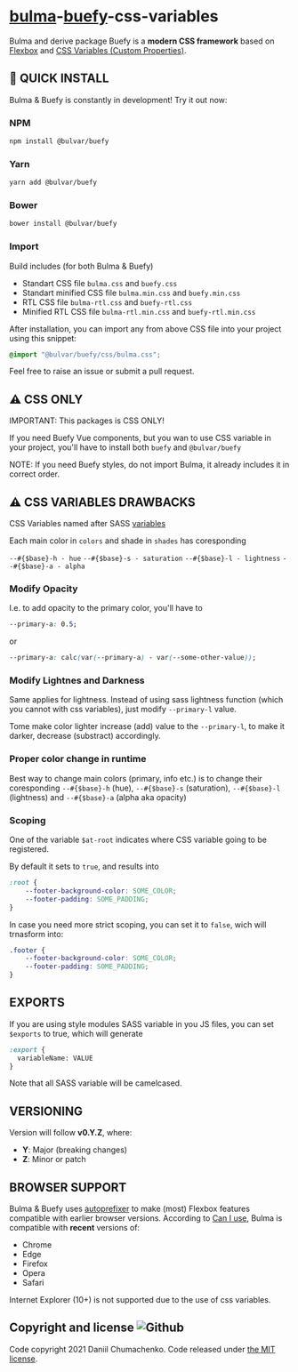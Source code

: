 # [bulma](https://bulma.io)-[buefy](https://buefy.org)-css-variables

Bulma and derive package Buefy is a **modern CSS framework** based on [Flexbox](https://developer.mozilla.org/en-US/docs/Web/CSS/CSS_Flexible_Box_Layout/Using_CSS_flexible_boxes) and [CSS Variables (Custom Properties)](https://developer.mozilla.org/en-US/docs/Web/CSS/Using_CSS_custom_properties).

## 🚀 QUICK INSTALL

Bulma & Buefy is constantly in development! Try it out now:

### NPM

```sh
npm install @bulvar/buefy
```

### Yarn

```sh
yarn add @bulvar/buefy
```

### Bower

```sh
bower install @bulvar/buefy
```

### Import

Build includes (for both Bulma & Buefy)

-   Standart CSS file `bulma.css` and `buefy.css`
-   Standart minified CSS file `bulma.min.css` and `buefy.min.css`
-   RTL CSS file `bulma-rtl.css` and `buefy-rtl.css`
-   Minified RTL CSS file `bulma-rtl.min.css` and `buefy-rtl.min.css`

After installation, you can import any from above CSS file into your project using this snippet:

```css
@import "@bulvar/buefy/css/bulma.css";
```

Feel free to raise an issue or submit a pull request.

## ⚠️ CSS ONLY

IMPORTANT: This packages is CSS ONLY!

If you need Buefy Vue components, but you wan to use CSS variable in your project, you'll have to install both `buefy` and `@bulvar/buefy`

NOTE: If you need Buefy styles, do not import Bulma, it already includes it in correct order.

## ⚠️ CSS VARIABLES DRAWBACKS

CSS Variables named after SASS [variables](https://bulma.io/documentation/overview/variables/)

Each main color in `colors` and shade in `shades` has coresponding

`--#{$base}-h - hue`
`--#{$base}-s - saturation`
`--#{$base}-l - lightness`
`--#{$base}-a - alpha`

### Modify Opacity

I.e. to add opacity to the primary color, you'll have to

```css
--primary-a: 0.5;
```

or

```css
--primary-a: calc(var(--primary-a) - var(--some-other-value));
```

### Modify Lightnes and Darkness

Same applies for lightness. Instead of using sass lightness function (which you cannot with css variables), just modify `--primary-l` value.

Tome make color lighter increase (add) value to the `--primary-l`, to make it darker, decrease (substract) accordingly.

### Proper color change in runtime

Best way to change main colors (primary, info etc.) is to change their coresponding `--#{$base}-h` (hue), `--#{$base}-s` (saturation),
`--#{$base}-l` (lightness) and `--#{$base}-a` (alpha aka opacity)

### Scoping

One of the variable `$at-root` indicates where CSS variable going to be registered.

By default it sets to `true`, and results into

```css
:root {
    --footer-background-color: SOME_COLOR;
    --footer-padding: SOME_PADDING;
}
```

In case you need more strict scoping, you can set it to `false`, wich will trnasform into:

```css
.footer {
    --footer-background-color: SOME_COLOR;
    --footer-padding: SOME_PADDING;
}
```

## EXPORTS

If you are using style modules SASS variable in you JS files, you can set `$exports` to true, which will generate

```sass
:export {
  variableName: VALUE
}
```

Note that all SASS variable will be camelcased.

## VERSIONING

Version will follow **v0.Y.Z**, where:

-   **Y**: Major (breaking changes)
-   **Z**: Minor or patch

## BROWSER SUPPORT

Bulma & Buefy uses [autoprefixer](https://github.com/postcss/autoprefixer) to make (most) Flexbox features compatible with earlier browser versions. According to [Can I use](https://caniuse.com/css-variables), Bulma is compatible with **recent** versions of:

-   Chrome
-   Edge
-   Firefox
-   Opera
-   Safari

Internet Explorer (10+) is not supported due to the use of css variables.

## Copyright and license ![Github](https://img.shields.io/github/license/daniil4udo/bulvar?logo=Github)

Code copyright 2021 Daniil Chumachenko. Code released under [the MIT license](https://github.com/daniil4udo/bulvar/blob/master/LICENSE).

[npm-link]: https://www.npmjs.com/package/bulvar
[awesome-link]: https://github.com/awesome-css-group/awesome-css
[awesome-badge]: https://cdn.rawgit.com/sindresorhus/awesome/d7305f38d29fed78fa85652e3a63e154dd8e8829/media/badge.svg
